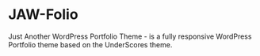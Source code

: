 # JAW-Folio
Just Another WordPress Portfolio Theme - is a fully responsive WordPress Portfolio theme based on the UnderScores theme. 


